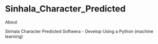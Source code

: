 # Sinhala_Character_Predicted

About

 Sinhala Character Predicted Softwera - Develop Using a Python (machine learning)
